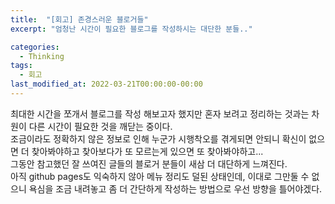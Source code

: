 ```yaml
---
title:  "[회고] 존경스러운 블로거들"
excerpt: "엄청난 시간이 필요한 블로그를 작성하시는 대단한 분들.."

categories:
  - Thinking
tags:
  - 회고
last_modified_at: 2022-03-21T00:00:00-00:00
---
```



최대한 시간을 쪼개서 블로그를 작성 해보고자 했지만 혼자 보려고 정리하는 것과는 차원이 다른 시간이 필요한 것을 깨닫는 중이다.  
조금이라도 정확하지 않은 정보로 인해 누군가 시행착오를 겪게되면 안되니 확신이 없으면 더 찾아봐야하고 찾아보다가 또 모르는게 있으면 또 찾아봐야하고...  
그동안 참고했던 잘 쓰여진 글들의 블로거 분들이 새삼 더 대단하게 느껴진다.  
아직 github pages도 익숙하지 않아 메뉴 정리도 덜된 상태인데, 이대로 그만둘 수 없으니 욕심을 조금 내려놓고 좀 더 간단하게 작성하는 방법으로 우선 방향을 틀어야겠다.